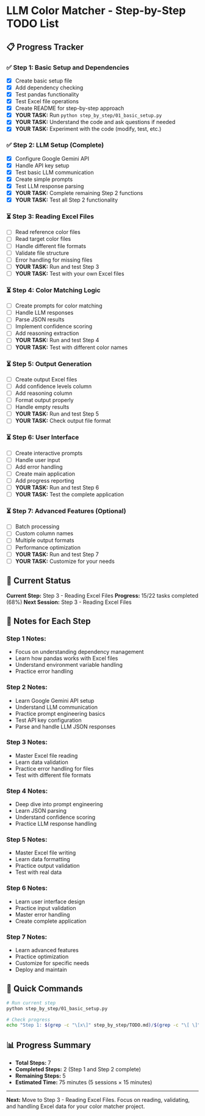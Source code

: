 # LLM Color Matcher - Step-by-Step TODO List

## 📋 Progress Tracker

### ✅ Step 1: Basic Setup and Dependencies

- [x] Create basic setup file
- [x] Add dependency checking
- [x] Test pandas functionality
- [x] Test Excel file operations
- [x] Create README for step-by-step approach
- [x] **YOUR TASK:** Run `python step_by_step/01_basic_setup.py`
- [x] **YOUR TASK:** Understand the code and ask questions if needed
- [x] **YOUR TASK:** Experiment with the code (modify, test, etc.)

### ✅ Step 2: LLM Setup (Complete)

- [x] Configure Google Gemini API
- [x] Handle API key setup
- [x] Test basic LLM communication
- [x] Create simple prompts
- [x] Test LLM response parsing
- [x] **YOUR TASK:** Complete remaining Step 2 functions
- [x] **YOUR TASK:** Test all Step 2 functionality

### ⏳ Step 3: Reading Excel Files

- [ ] Read reference color files
- [ ] Read target color files
- [ ] Handle different file formats
- [ ] Validate file structure
- [ ] Error handling for missing files
- [ ] **YOUR TASK:** Run and test Step 3
- [ ] **YOUR TASK:** Test with your own Excel files

### ⏳ Step 4: Color Matching Logic

- [ ] Create prompts for color matching
- [ ] Handle LLM responses
- [ ] Parse JSON results
- [ ] Implement confidence scoring
- [ ] Add reasoning extraction
- [ ] **YOUR TASK:** Run and test Step 4
- [ ] **YOUR TASK:** Test with different color names

### ⏳ Step 5: Output Generation

- [ ] Create output Excel files
- [ ] Add confidence levels column
- [ ] Add reasoning column
- [ ] Format output properly
- [ ] Handle empty results
- [ ] **YOUR TASK:** Run and test Step 5
- [ ] **YOUR TASK:** Check output file format

### ⏳ Step 6: User Interface

- [ ] Create interactive prompts
- [ ] Handle user input
- [ ] Add error handling
- [ ] Create main application
- [ ] Add progress reporting
- [ ] **YOUR TASK:** Run and test Step 6
- [ ] **YOUR TASK:** Test the complete application

### ⏳ Step 7: Advanced Features (Optional)

- [ ] Batch processing
- [ ] Custom column names
- [ ] Multiple output formats
- [ ] Performance optimization
- [ ] **YOUR TASK:** Run and test Step 7
- [ ] **YOUR TASK:** Customize for your needs

## 🎯 Current Status

**Current Step:** Step 3 - Reading Excel Files
**Progress:** 15/22 tasks completed (68%)
**Next Session:** Step 3 - Reading Excel Files

## 📝 Notes for Each Step

### Step 1 Notes:

- Focus on understanding dependency management
- Learn how pandas works with Excel files
- Understand environment variable handling
- Practice error handling

### Step 2 Notes:

- Learn Google Gemini API setup
- Understand LLM communication
- Practice prompt engineering basics
- Test API key configuration
- Parse and handle LLM JSON responses

### Step 3 Notes:

- Master Excel file reading
- Learn data validation
- Practice error handling for files
- Test with different file formats

### Step 4 Notes:

- Deep dive into prompt engineering
- Learn JSON parsing
- Understand confidence scoring
- Practice LLM response handling

### Step 5 Notes:

- Master Excel file writing
- Learn data formatting
- Practice output validation
- Test with real data

### Step 6 Notes:

- Learn user interface design
- Practice input validation
- Master error handling
- Create complete application

### Step 7 Notes:

- Learn advanced features
- Practice optimization
- Customize for specific needs
- Deploy and maintain

## 🚀 Quick Commands

```bash
# Run current step
python step_by_step/01_basic_setup.py

# Check progress
echo "Step 1: $(grep -c "\[x\]" step_by_step/TODO.md)/$(grep -c "\[ \]" step_by_step/TODO.md) tasks completed"
```

## 📊 Progress Summary

- **Total Steps:** 7
- **Completed Steps:** 2 (Step 1 and Step 2 complete)
- **Remaining Steps:** 5
- **Estimated Time:** 75 minutes (5 sessions × 15 minutes)

---

**Next:** Move to Step 3 - Reading Excel Files. Focus on reading, validating, and handling Excel data for your color matcher project.
